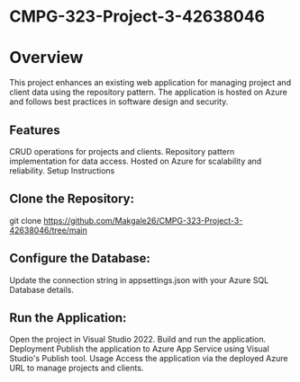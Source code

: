 # CMPG-323-Project-3-42638046

# Overview
This project enhances an existing web application for managing project and client data using the repository pattern. The application is hosted on Azure and follows best practices in software design and security.

## Features
CRUD operations for projects and clients.
Repository pattern implementation for data access.
Hosted on Azure for scalability and reliability.
Setup Instructions

## Clone the Repository:

git clone https://github.com/Makgale26/CMPG-323-Project-3-42638046/tree/main

## Configure the Database:

Update the connection string in appsettings.json with your Azure SQL Database details.

## Run the Application:

Open the project in Visual Studio 2022.
Build and run the application.
Deployment
Publish the application to Azure App Service using Visual Studio's Publish tool.
Usage
Access the application via the deployed Azure URL to manage projects and clients.

